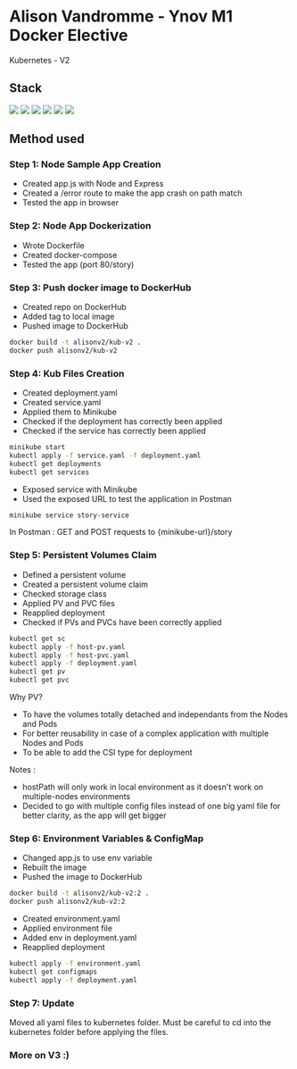 # Alison Vandromme - Ynov M1 Docker Elective
Kubernetes - V2

## Stack 

<img src="https://img.shields.io/badge/kubernetes-326ce5.svg?&style=for-the-badge&logo=kubernetes&logoColor=white"/> <img src="https://img.shields.io/badge/Docker-2CA5E0?style=for-the-badge&logo=docker&logoColor=white" /> <img src="https://img.shields.io/badge/Node.js-339933?style=for-the-badge&logo=nodedotjs&logoColor=white" /> <img src="https://img.shields.io/badge/Express.js-000000?style=for-the-badge&logo=express&logoColor=white" /> <img src="https://img.shields.io/badge/JavaScript-323330?style=for-the-badge&logo=javascript&logoColor=F7DF1E" /> <img src="https://img.shields.io/badge/npm-CB3837?style=for-the-badge&logo=npm&logoColor=white" />

## Method used

### Step 1: Node Sample App Creation

- Created app.js with Node and Express
- Created a /error route to make the app crash on path match
- Tested the app in browser

### Step 2: Node App Dockerization

- Wrote Dockerfile
- Created docker-compose
- Tested the app (port 80/story)

### Step 3: Push docker image to DockerHub

- Created repo on DockerHub
- Added tag to local image
- Pushed image to DockerHub

```sh
docker build -t alisonv2/kub-v2 .
docker push alisonv2/kub-v2
```

### Step 4: Kub Files Creation

- Created deployment.yaml
- Created service.yaml
- Applied them to Minikube
- Checked if the deployment has correctly been applied
- Checked if the service has correctly been applied

```sh
minikube start
kubectl apply -f service.yaml -f deployment.yaml
kubectl get deployments
kubectl get services
```

- Exposed service with Minikube
- Used the exposed URL to test the application in Postman

```sh
minikube service story-service
```

In Postman : GET and POST requests to {minikube-url}/story 

### Step 5: Persistent Volumes Claim

- Defined a persistent volume
- Created a persistent volume claim
- Checked storage class
- Applied PV and PVC files
- Reapplied deployment
- Checked if PVs and PVCs have been correctly applied

```sh
kubectl get sc
kubectl apply -f host-pv.yaml
kubectl apply -f host-pvc.yaml
kubectl apply -f deployment.yaml
kubectl get pv
kubectl get pvc
```

Why PV?
- To have the volumes totally detached and independants from the Nodes and Pods
- For better reusability in case of a complex application with multiple Nodes and Pods
- To be able to add the CSI type for deployment

Notes : 
- hostPath will only work in local environment as it doesn't work on multiple-nodes environments
- Decided to go with multiple config files instead of one big yaml file for better clarity, as the app will get bigger

### Step 6: Environment Variables & ConfigMap

- Changed app.js to use env variable
- Rebuilt the image
- Pushed the image to DockerHub

```sh
docker build -t alisonv2/kub-v2:2 .
docker push alisonv2/kub-v2:2
```
- Created environment.yaml 
- Applied environment file
- Added env in deployment.yaml
- Reapplied deployment

```sh
kubectl apply -f environment.yaml
kubectl get configmaps
kubectl apply -f deployment.yaml
```

### Step 7: Update

Moved all yaml files to kubernetes folder.
Must be careful to cd into the kubernetes folder before applying the files.

### More on V3 :)